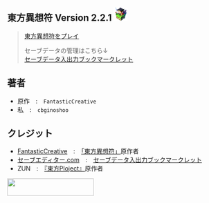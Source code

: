 ## 東方異想符 Version 2.2.1 <a href="https://cbginoshoo.github.io/Touhou_Isouhu/"><img src="icon/icon.png" width=32></a>
> [東方異想符をプレイ](https://cbginoshoo.github.io/Touhou_Isouhu/)
>
> セーブデータの管理はこちら↓<br>
> [セーブデータ入出力ブックマークレット](https://web.save-editor.com/tool/rpg_tkool_mv_bookmarklet.html)
## 著者  
- 原作　:　`FantasticCreative`  
- 私　:　`cbginoshoo`  
## クレジット  
- [FantasticCreative](https://fantasticcreative.amebaownd.com/)　:　[「東方異想符」](https://touhouisouhu.amebaownd.com/)原作者
- [セーブエディター.com](https://web.save-editor.com/tool/)　:　[セーブデータ入出力ブックマークレット](https://web.save-editor.com/tool/rpg_tkool_mv_bookmarklet.html)
- ZUN　:　[『東方Ploject』](https://ja.wikipedia.org/wiki/東方Project)原作者
  
<a href="http://www16.big.or.jp/~zun/">
  <img src="http://www16.big.or.jp/~zun/image/banner.gif" width=200 height=40>
</a>
